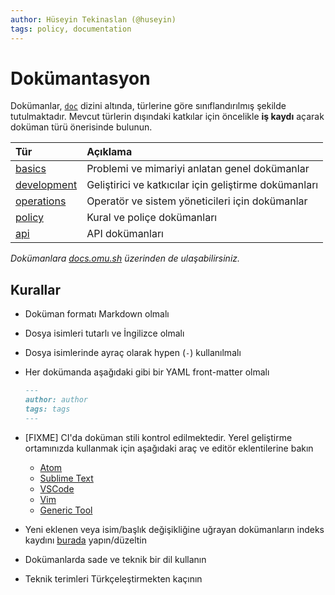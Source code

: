 ```yaml
---
author: Hüseyin Tekinaslan (@huseyin)
tags: policy, documentation
---
```


Dokümantasyon
=============

Dokümanlar, [`doc`](https://github.com/omu/xokul/tree/master/doc) dizini
altında, türlerine göre sınıflandırılmış şekilde tutulmaktadır. Mevcut türlerin
dışındaki katkılar için öncelikle **iş kaydı** açarak doküman türü önerisinde
bulunun.

| Tür                           | Açıklama                                              |
|:------------------------------|:------------------------------------------------------|
| [basics](../basics)           | Problemi ve mimariyi anlatan genel dokümanlar         |
| [development](../development) | Geliştirici ve katkıcılar için geliştirme dokümanları |
| [operations](../operations)   | Operatör ve sistem yöneticileri için dokümanlar       |
| [policy](../policy)           | Kural ve poliçe dokümanları                           |
| [api](../api)                 | API dokümanları                                       |

*Dokümanlara [docs.omu.sh](doc.omu.sh) üzerinden de ulaşabilirsiniz.*

Kurallar
--------

- Doküman formatı Markdown olmalı
- Dosya isimleri tutarlı ve İngilizce olmalı
- Dosya isimlerinde ayraç olarak hypen (`-`) kullanılmalı
- Her dokümanda aşağıdaki gibi bir YAML front-matter olmalı

  ```markdown
  ---
  author: author
  tags: tags
  ---
  ```

- [FIXME] CI'da doküman stili kontrol edilmektedir. Yerel geliştirme ortamınızda
  kullanmak için aşağıdaki araç ve editör eklentilerine bakın

  - [Atom](https://atom.io/packages/linter-markdownlint)
  - [Sublime Text](https://github.com/jonlabelle/SublimeLinter-contrib-markdownlint)
  - [VSCode](https://github.com/DavidAnson/vscode-markdownlint)
  - [Vim](https://github.com/plasticboy/vim-markdown)
  - [Generic Tool](https://github.com/markdownlint/markdownlint)

- Yeni eklenen veya isim/başlık değişikliğine uğrayan dokümanların indeks kaydını
  [burada](https://github.com/omu/xokul/blob/master/doc/README.md) yapın/düzeltin
- Dokümanlarda sade ve teknik bir dil kullanın
- Teknik terimleri Türkçeleştirmekten kaçının
